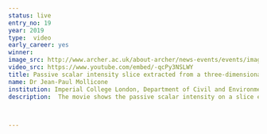 ```yaml
---
status: live
entry_no: 19
year: 2019
type:  video
early_career: yes 
winner:
image_src: http://www.archer.ac.uk/about-archer/news-events/events/image-comp/gallery-2019/19_Entry_800.jpg
video_src: https://www.youtube.com/embed/-qcPy3NSLWY
title: Passive scalar intensity slice extracted from a three-dimensional fluid flow field of a temporal jet
name: Dr Jean-Paul Mollicone
institution: Imperial College London, Department of Civil and Environmental Engineering
description:  The movie shows the passive scalar intensity on a slice extracted from a three-dimensional turbulent flow field. The results are computed using direct numerical simulation (DNS) by running the in-house code Sparkle on Archer whilst the open-source visualisation software Visit is used to generate the movie. The research involves theoretical analysis and DNS to study the dynamics of turbulent jets in a variety of conditions. The aim is to gain detailed physical insights of the multi-scale dynamics at the turbulent/non-turbulent interface of such flows by using a rigorous and novel tool, namely the generalised Kolmogorov/Yaglom equations, that accounts for in-homogeneity and anisotropy in turbulent flows. This allows to quantify the processes that occur at different scales and locations at the interface and in the fluid domain. As a result, new, more accurate modelling techniques can be developed for simulating large-scale turbulent flows needed by the practical engineering community.


  
---
```

